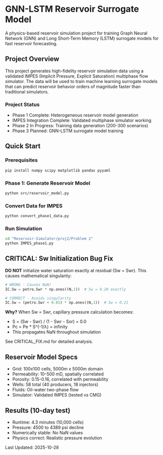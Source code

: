 # GNN-LSTM Reservoir Surrogate Model

A physics-based reservoir simulation project for training Graph Neural Network (GNN) and Long Short-Term Memory (LSTM) surrogate models for fast reservoir forecasting.

## Project Overview

This project generates high-fidelity reservoir simulation data using a validated IMPES (Implicit Pressure, Explicit Saturation) multiphase flow simulator. The data will be used to train machine learning surrogate models that can predict reservoir behavior orders of magnitude faster than traditional simulators.

### Project Status
- Phase 1 Complete: Heterogeneous reservoir model generation
- IMPES Integration Complete: Validated multiphase simulator working
- Phase 2 In Progress: Training data generation (200-300 scenarios)
- Phase 3 Planned: GNN-LSTM surrogate model training

## Quick Start

### Prerequisites
```bash
pip install numpy scipy matplotlib pandas pyyaml
```

### Phase 1: Generate Reservoir Model
```bash
python src/reservoir_model.py
```

### Convert Data for IMPES
```bash
python convert_phase1_data.py
```

### Run Simulation
```bash
cd "Reservoir-Simulator/proj2/Problem 2"
python IMPES_phase1.py
```

## CRITICAL: Sw Initialization Bug Fix

**DO NOT** initialize water saturation exactly at residual (Sw = Swr). This causes mathematical singularity:

```python
# WRONG - Causes NaN!
IC.Sw = petro.Swr * np.ones((N,1))  # Sw = 0.20 exactly

# CORRECT - Avoids singularity
IC.Sw = (petro.Swr + 0.01) * np.ones((N,1))  # Sw = 0.21
```

**Why?** When Sw = Swr, capillary pressure calculation becomes:
- S = (Sw - Swr) / (1 - Swr - Sor) = 0.0
- Pc = Pe * S^(-1/λ) = infinity
- This propagates NaN throughout simulation

See CRITICAL_FIX.md for detailed analysis.

## Reservoir Model Specs

- Grid: 100x100 cells, 5000m x 5000m domain
- Permeability: 10-500 mD, spatially correlated
- Porosity: 0.15-0.16, correlated with permeability
- Wells: 58 total (40 producers, 18 injectors)
- Fluids: Oil-water two-phase flow
- Simulator: Validated IMPES (tested vs CMG)

## Results (10-day test)

- Runtime: 4.3 minutes (10,000 cells)
- Pressure: 4500 to 4389 psi decline
- Numerically stable: No NaN values
- Physics correct: Realistic pressure evolution

Last Updated: 2025-10-28
